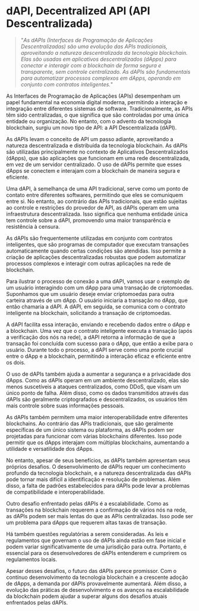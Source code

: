 # dAPI, Decentralized API (API Descentralizada)

>"*As dAPIs (Interfaces de Programação de Aplicações Descentralizadas) são uma evolução das APIs tradicionais, aproveitando a natureza descentralizada da tecnologia blockchain. Elas são usadas em aplicativos descentralizados (dApps) para conectar e interagir com a blockchain de forma segura e transparente, sem controle centralizado. As dAPIs são fundamentais para automatizar processos complexos em dApps, operando em conjunto com contratos inteligentes.*"

As Interfaces de Programação de Aplicações (APIs) desempenham um papel fundamental na economia digital moderna, permitindo a interação e integração entre diferentes sistemas de software. Tradicionalmente, as APIs têm sido centralizadas, o que significa que são controladas por uma única entidade ou organização. No entanto, com o advento da tecnologia blockchain, surgiu um novo tipo de API: a API Descentralizada (dAPI).

As dAPIs levam o conceito de API um passo adiante, aproveitando a natureza descentralizada e distribuída da tecnologia blockchain. As dAPIs são utilizadas principalmente no contexto de Aplicativos Descentralizados (dApps), que são aplicações que funcionam em uma rede descentralizada, em vez de um servidor centralizado. O uso de dAPIs permite que esses dApps se conectem e interajam com a blockchain de maneira segura e eficiente.

Uma dAPI, à semelhança de uma API tradicional, serve como um ponto de contato entre diferentes softwares, permitindo que eles se comuniquem entre si. No entanto, ao contrário das APIs tradicionais, que estão sujeitas ao controle e restrições do provedor de API, as dAPIs operam em uma infraestrutura descentralizada. Isso significa que nenhuma entidade única tem controle sobre a dAPI, promovendo uma maior transparência e resistência à censura.

As dAPIs são frequentemente utilizadas em conjunto com contratos inteligentes, que são programas de computador que executam transações automaticamente quando certas condições são atendidas. Isso permite a criação de aplicações descentralizadas robustas que podem automatizar processos complexos e interagir com outras aplicações na rede de blockchain.

Para ilustrar o processo de conexão a uma dAPI, vamos usar o exemplo de um usuário interagindo com um dApp para uma transação de criptomoedas. Suponhamos que um usuário deseje enviar criptomoedas para outra carteira através de um dApp. O usuário iniciaria a transação no dApp, que então chamaria a dAPI. A dAPI, em seguida, se comunica com o contrato inteligente na blockchain, solicitando a transação de criptomoedas. 

A dAPI facilita essa interação, enviando e recebendo dados entre o dApp e a blockchain. Uma vez que o contrato inteligente executa a transação (após a verificação dos nós na rede), a dAPI retorna a informação de que a transação foi concluída com sucesso para o dApp, que então a exibe para o usuário. Durante todo o processo, a dAPI serve como uma ponte crucial entre o dApp e a blockchain, permitindo a interação eficaz e eficiente entre os dois.

O uso de dAPIs também ajuda a aumentar a segurança e a privacidade dos dApps. Como as dAPIs operam em um ambiente descentralizado, elas são menos suscetíveis a ataques centralizados, como DDoS, que visam um único ponto de falha. Além disso, como os dados transmitidos através das dAPIs são geralmente criptografados e descentralizados, os usuários têm mais controle sobre suas informações pessoais.

As dAPIs também permitem uma maior interoperabilidade entre diferentes blockchains. Ao contrário das APIs tradicionais, que são geralmente específicas de um único sistema ou plataforma, as dAPIs podem ser projetadas para funcionar com várias blockchains diferentes. Isso pode permitir que os dApps interajam com múltiplas blockchains, aumentando a utilidade e versatilidade dos dApps.

No entanto, apesar de seus benefícios, as dAPIs também apresentam seus próprios desafios. O desenvolvimento de dAPIs requer um conhecimento profundo da tecnologia blockchain, e a natureza descentralizada das dAPIs pode tornar mais difícil a identificação e resolução de problemas. Além disso, a falta de padrões estabelecidos para dAPIs pode levar a problemas de compatibilidade e interoperabilidade.

Outro desafio enfrentado pelas dAPIs é a escalabilidade. Como as transações na blockchain requerem a confirmação de vários nós na rede, as dAPIs podem ser mais lentas do que as APIs centralizadas. Isso pode ser um problema para dApps que requerem altas taxas de transação.

Há também questões regulatórias a serem consideradas. As leis e regulamentos que governam o uso de dAPIs ainda estão em fase inicial e podem variar significativamente de uma jurisdição para outra. Portanto, é essencial para os desenvolvedores de dAPIs entenderem e cumprirem os regulamentos locais.

Apesar desses desafios, o futuro das dAPIs parece promissor. Com o contínuo desenvolvimento da tecnologia blockchain e a crescente adoção de dApps, a demanda por dAPIs provavelmente aumentará. Além disso, a evolução das práticas de desenvolvimento e os avanços na escalabilidade da blockchain podem ajudar a superar alguns dos desafios atuais enfrentados pelas dAPIs.
